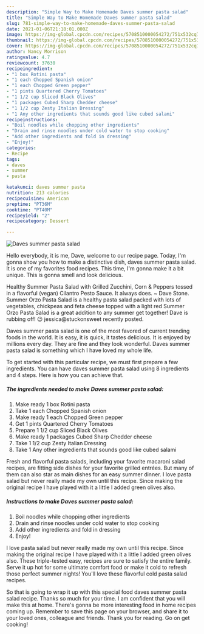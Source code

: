 ```yaml
---
description: "Simple Way to Make Homemade Daves summer pasta salad"
title: "Simple Way to Make Homemade Daves summer pasta salad"
slug: 781-simple-way-to-make-homemade-daves-summer-pasta-salad
date: 2021-01-06T21:18:01.000Z
image: https://img-global.cpcdn.com/recipes/5708510000054272/751x532cq70/daves-summer-pasta-salad-recipe-main-photo.jpg
thumbnail: https://img-global.cpcdn.com/recipes/5708510000054272/751x532cq70/daves-summer-pasta-salad-recipe-main-photo.jpg
cover: https://img-global.cpcdn.com/recipes/5708510000054272/751x532cq70/daves-summer-pasta-salad-recipe-main-photo.jpg
author: Nancy Morrison
ratingvalue: 4.7
reviewcount: 37630
recipeingredient:
- "1 box Rotini pasta"
- "1 each Chopped Spanish onion"
- "1 each Chopped Green pepper"
- "1 pints Quartered Cherry Tomatoes"
- "1 1/2 cup Sliced Black Olives"
- "1 packages Cubed Sharp Chedder cheese"
- "1 1/2 cup Zesty Italian Dressing"
- "1 Any other ingredients that sounds good like cubed salami"
recipeinstructions:
- "Boil noodles while chopping other ingredients"
- "Drain and rinse noodles under cold water to stop cooking"
- "Add other ingredients and fold in dressing"
- "Enjoy!"
categories:
- Recipe
tags:
- daves
- summer
- pasta

katakunci: daves summer pasta 
nutrition: 213 calories
recipecuisine: American
preptime: "PT36M"
cooktime: "PT40M"
recipeyield: "2"
recipecategory: Dessert

---
```



![Daves summer pasta salad](https://img-global.cpcdn.com/recipes/5708510000054272/751x532cq70/daves-summer-pasta-salad-recipe-main-photo.jpg)

Hello everybody, it is me, Dave, welcome to our recipe page. Today, I'm gonna show you how to make a distinctive dish, daves summer pasta salad. It is one of my favorites food recipes. This time, I'm gonna make it a bit unique. This is gonna smell and look delicious.

Healthy Summer Pasta Salad with Grilled Zucchini, Corn &amp; Peppers tossed in a flavorful (vegan) Cilantro Pesto Sauce. It always does. ~ Dave Stone. Summer Orzo Pasta Salad is a healthy pasta salad packed with lots of vegetables, chickpeas and feta cheese topped with a light red Summer Orzo Pasta Salad is a great addition to any summer get together! Dave is rubbing off! 😉 jessica@stuckonsweet recently posted.

Daves summer pasta salad is one of the most favored of current trending foods in the world. It is easy, it is quick, it tastes delicious. It is enjoyed by millions every day. They are fine and they look wonderful. Daves summer pasta salad is something which I have loved my whole life.


To get started with this particular recipe, we must first prepare a few ingredients. You can have daves summer pasta salad using 8 ingredients and 4 steps. Here is how you can achieve that.

<!--inarticleads1-->

##### The ingredients needed to make Daves summer pasta salad:

1. Make ready 1 box Rotini pasta
1. Take 1 each Chopped Spanish onion
1. Make ready 1 each Chopped Green pepper
1. Get 1 pints Quartered Cherry Tomatoes
1. Prepare 1 1/2 cup Sliced Black Olives
1. Make ready 1 packages Cubed Sharp Chedder cheese
1. Take 1 1/2 cup Zesty Italian Dressing
1. Take 1 Any other ingredients that sounds good like cubed salami


Fresh and flavorful pasta salads, including your favorite macaroni salad recipes, are fitting side dishes for your favorite grilled entrées. But many of them can also star as main dishes for an easy summer dinner. I love pasta salad but never really made my own until this recipe. Since making the original recipe I have played with it a little I added green olives also. 

<!--inarticleads2-->

##### Instructions to make Daves summer pasta salad:

1. Boil noodles while chopping other ingredients
1. Drain and rinse noodles under cold water to stop cooking
1. Add other ingredients and fold in dressing
1. Enjoy!


I love pasta salad but never really made my own until this recipe. Since making the original recipe I have played with it a little I added green olives also. These triple-tested easy, recipes are sure to satisfy the entire family. Serve it up hot for some ultimate comfort food or make it cold to refresh those perfect summer nights! You&#39;ll love these flavorful cold pasta salad recipes. 

So that is going to wrap it up with this special food daves summer pasta salad recipe. Thanks so much for your time. I am confident that you will make this at home. There's gonna be more interesting food in home recipes coming up. Remember to save this page on your browser, and share it to your loved ones, colleague and friends. Thank you for reading. Go on get cooking!
